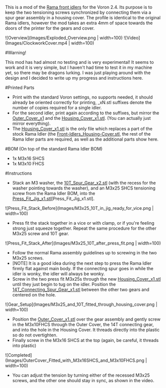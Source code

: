 This is a mod of the [Rama front idlers](https://github.com/Ramalama2/Voron-2-Mods/tree/main/Front_Idlers) for the Voron 2.4. Its purpose is to keep the two tensioning screws synchronized by connecting them via a spur gear assembly in a housing cover.  The profile is identical to the original Rama idlers, however the mod takes an extra 4mm of space towards the doors of the printer for the gears and cover.

![Overview](Images/Exploded_Overview.png | width=100)
![Video](Images/ClockworkCover.mp4 | width=100)

#Warning!

This mod has had almost no testing and is very experimental! It seems to work and it is very simple, but I haven't had time to test it in my machine yet, so there may be dragons lurking. I was just playing around with the design and I decided to write up my progress and instructions here.

#Printed Parts

- Print with the standard Voron settings, no supports needed, it should already be oriented correctly for printing, \_xN.stl suffixes denote the number of copies required for a single idler.
- For the second idler, print again according to the suffixes, but mirror the [Outer\_Cover\_x1](STL/Outer_Cover_x1.stl) and the [Housing\_Cover\_x1.stl](STL/Housing_Cover_x1.stl). (You can actually just mirror everything).
- The [Housing\_Cover\_x1.stl](STL/Housing_Cover_x1.stl) is the only file which replaces a part of the stock Rama Idler (the [Front-Idlers\_Housing-Cover.stl](https://github.com/Ramalama2/Voron-2-Mods/blob/main/Front_Idlers/Voron%202.4/STL/Front-Idlers_Housing-Cover.stl), the rest of the Rama Idler parts are required, as well as the additional parts show here.


#BOM (On top of the standard Rama Idler BOM)

- 1x M3x16 SHCS
- 1x M3x10 FHCS

#Instructions

- Stack an M3 washer, the [10T\_Spur\_Gear\_x2.stl](STL/10T_Spur_Gear_x2.stl) (with the recess for the washer pointing towards the washer), and an M3x25 SHCS tensioning screw from the Rama Idler BOM,  into the [Press\_Fit\_Jig\_x1.stl](STL/Press_Fit_Jig_x1.stl)[Press_Fit_Jig_x1.stl].

![Press_Fit_Stack_Before](Images/M3x25_10T_in_jig_ready_for_vice.png | width=100)

- Press fit the stack together in a vice or with clamp, or if you're feeling strong just squeeze together. Repeat the same procedure for the other M3x25 screw and 10T gear.

![Press_Fit_Stack_After](Images/M3x25_10T_after_press_fit.png | width=100)

- Follow the normal Rama assembly guidelines up to screwing in the two M3x25 screws.
- [NOTE] It is a good idea during the next step to press the Rama Idler firmly flat against main body. If the connecting spur goes in while the idler is wonky, the idler will always be wonky.
- Screw in the two press fit M3x25s through the new [Housing\_Cover\_x1.stl](STL/Housing_Cover_x1.stl) until they just begin to tug on the idler. Position the [14T\_Connecting_Spur\_Gear\_x1.stl](STL/14T_Connecting_Spur_Gear_x1.stl) between the other two gears and centered on the hole.

![Gear_Setup](Images/M3x25_and_10T_fitted_through_housing_cover.png | width=100)

- Position the [Outer\_Cover\_x1.stl](STL/Outer_Cover_x1.stl) over the gear assembly and gently screw in the M3x10FHCS through the Outer Cover, the 14T connecting gear, and into the hole in the Housing Cover. It threads directly into the plastic so do not overtighten.
- Finally screw in the M3x16 SHCS at the top (again, be careful, it threads into plastic)

![Completed](Images/OuterCover_Fitted_with_M3x16SHCS_and_M3x10FHCS.png | width=100)

- You can adjust the tension by turning either of the recessed M3x25 screws, and the other one should stay in sync, as shown in the video.
